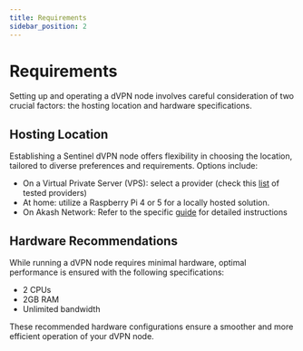 ```yaml
---
title: Requirements
sidebar_position: 2
---
```


# Requirements

Setting up and operating a dVPN node involves careful consideration of two crucial factors: the hosting location and hardware specifications.

## Hosting Location

Establishing a Sentinel dVPN node offers flexibility in choosing the location, tailored to diverse preferences and requirements. Options include:
- On a Virtual Private Server (VPS): select a provider (check this [list](https://cryptpad.fr/sheet/#/2/sheet/edit/5Exc+RslM-bhp301wGl6i0Ui/) of tested providers)
- At home: utilize a Raspberry Pi 4 or 5 for a locally hosted solution.
- On Akash Network: Refer to the specific [guide](/node/akash/start-cloudmos-on-akash) for detailed instructions

## Hardware Recommendations

While running a dVPN node requires minimal hardware, optimal performance is ensured with the following specifications:
- 2 CPUs
- 2GB RAM
- Unlimited bandwidth

These recommended hardware configurations ensure a smoother and more efficient operation of your dVPN node.
